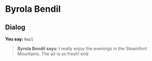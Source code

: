 # Byrola Bendil
## Dialog

**You say:** `hail`



>**Byrola Bendil says:** I really enjoy the evenings in the Steamfont Mountains.  The air is so fresh!
end

